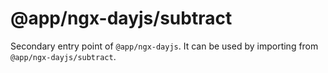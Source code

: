 # @app/ngx-dayjs/subtract

Secondary entry point of `@app/ngx-dayjs`. It can be used by importing from `@app/ngx-dayjs/subtract`.
